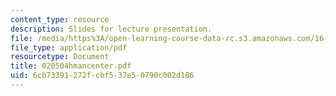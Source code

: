 ```yaml
---
content_type: resource
description: Slides for lecture presentation.
file: /media/https%3A/open-learning-course-data-rc.s3.amazonaws.com/16-422-human-supervisory-control-of-automated-systems-spring-2004/6cb73391272fcbf537e50790c002d186_020504hmancenter.pdf
file_type: application/pdf
resourcetype: Document
title: 020504hmancenter.pdf
uid: 6cb73391-272f-cbf5-37e5-0790c002d186
---
```

